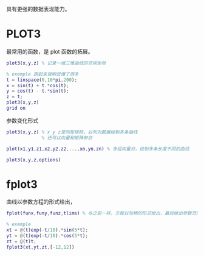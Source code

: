 具有更强的数据表现能力。
# PLOT3
最常用的函数，是 plot 函数的拓展。 
```matlab
plot3(x,y,z) % 记录一组三维曲线的空间坐标  

% exemple 跑起来很明显慢了很多 
t = linspace(0,10*pi,200);
x = sin(t) + t.*cos(t);
y = cos(t) - t.*sin(t);
z = t;
plot3(x,y,z)
grid on
```
参数变化形式
```matlab
plot3(x,y,z) % x y z是同型矩阵，以列为数据绘制多条曲线
			 % 还可以向量和矩阵参杂

plot(x1,y1,z1,x2,y2,z2,...,xn,yn,zn) % 多组向量对，绘制多条长度不同的曲线

plot3(x,y,z,options)
```
# fplot3
曲线以参数方程的形式给出，
```matlab
fplot(funx,funy,funz,tlims) % 与之前一样，方程以句柄的形式给出，最后给出参数范围。

% exemple
xt = @(t)exp(-t/10).*sin(5*t);
yt = @(t)exp(-t/10).*cos(5*t);
zt = @(t)t;
fplot3(xt,yt,zt,[-12,12])
```

